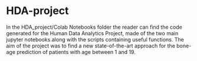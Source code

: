 # HDA-project

In the HDA_project/Colab Notebooks folder the reader can find the code generated for the Human Data Analytics Project, made of the two main jupyter notebooks along with the scripts containing useful functions.
The aim of the project was to find a new state-of-the-art approach for the bone-age prediction of patients with age between 1 and 19.
